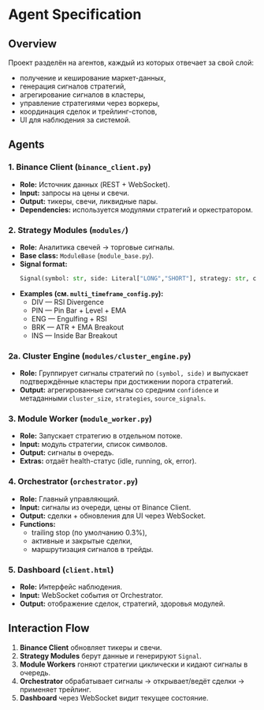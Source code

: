 # Agent Specification

## Overview
Проект разделён на агентов, каждый из которых отвечает за свой слой:
- получение и кеширование маркет-данных,
- генерация сигналов стратегий,
- агрегирование сигналов в кластеры,
- управление стратегиями через воркеры,
- координация сделок и трейлинг-стопов,
- UI для наблюдения за системой.

## Agents

### 1. Binance Client (`binance_client.py`)
- **Role:** Источник данных (REST + WebSocket).
- **Input:** запросы на цены и свечи.
- **Output:** тикеры, свечи, ликвидные пары.
- **Dependencies:** используется модулями стратегий и оркестратором.

### 2. Strategy Modules (`modules/`)
- **Role:** Аналитика свечей → торговые сигналы.
- **Base class:** `ModuleBase` (`module_base.py`).
- **Signal format:**
  ```python
  Signal(symbol: str, side: Literal["LONG","SHORT"], strategy: str, confidence: float, metadata: dict)
  ```
- **Examples (см. `multi_timeframe_config.py`):**
  - DIV — RSI Divergence
  - PIN — Pin Bar + Level + EMA
  - ENG — Engulfing + RSI
  - BRK — ATR + EMA Breakout
  - INS — Inside Bar Breakout

### 2a. Cluster Engine (`modules/cluster_engine.py`)
- **Role:** Группирует сигналы стратегий по `(symbol, side)` и выпускает
  подтверждённые кластеры при достижении порога стратегий.
- **Output:** агрегированные сигналы со средним `confidence` и
  метаданными `cluster_size`, `strategies`, `source_signals`.

### 3. Module Worker (`module_worker.py`)
- **Role:** Запускает стратегию в отдельном потоке.
- **Input:** модуль стратегии, список символов.
- **Output:** сигналы в очередь.
- **Extras:** отдаёт health-статус (idle, running, ok, error).

### 4. Orchestrator (`orchestrator.py`)
- **Role:** Главный управляющий.
- **Input:** сигналы из очереди, цены от Binance Client.
- **Output:** сделки + обновления для UI через WebSocket.
- **Functions:**
  - trailing stop (по умолчанию 0.3%),
  - активные и закрытые сделки,
  - маршрутизация сигналов в трейды.

### 5. Dashboard (`client.html`)
- **Role:** Интерфейс наблюдения.
- **Input:** WebSocket события от Orchestrator.
- **Output:** отображение сделок, стратегий, здоровья модулей.

## Interaction Flow
1. **Binance Client** обновляет тикеры и свечи.
2. **Strategy Modules** берут данные и генерируют `Signal`.
3. **Module Workers** гоняют стратегии циклически и кидают сигналы в очередь.
4. **Orchestrator** обрабатывает сигналы → открывает/ведёт сделки → применяет трейлинг.
5. **Dashboard** через WebSocket видит текущее состояние.
